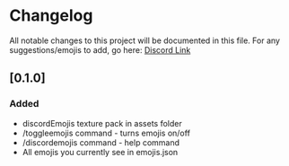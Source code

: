 # Changelog

All notable changes to this project will be documented in this file.
For any suggestions/emojis to add, go here: [Discord Link](https://discord.gg/FeYvZu5x)

## [0.1.0]

### Added

- discordEmojis texture pack in assets folder
- /toggleemojis command - turns emojis on/off
- /discordemojis command - help command
- All emojis you currently see in emojis.json

